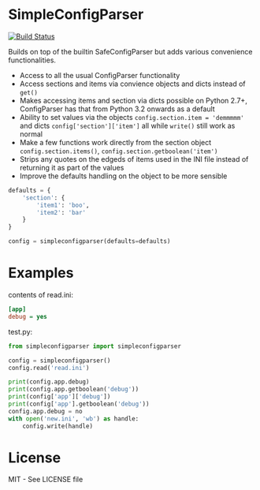 SimpleConfigParser
==================
[![Build Status](https://travis-ci.org/helgi/python-simpleconfigparser.png)](https://travis-ci.org/helgi/python-simpleconfigparser)

Builds on top of the builtin SafeConfigParser but adds various convenience functionalities.

* Access to all the usual ConfigParser functionality
* Access sections and items via convience objects and dicts instead of `get()`
* Makes accessing items and section via dicts possible on Python 2.7+, ConfigParser has that from Python 3.2 onwards as a default
* Ability to set values via the objects `config.section.item = 'demmmmm'` and dicts `config['section']['item']` all while `write()` still work as normal
* Make a few functions work directly from the section object `config.section.items()`, `config.section.getboolean('item')`
* Strips any quotes on the edgeds of items used in the INI file instead of returning it as part of the values
* Improve the defaults handling on the object to be more sensible

```python
defaults = {
    'section': {
        'item1': 'boo',
        'item2': 'bar'
    }
}

config = simpleconfigparser(defaults=defaults)
```


Examples
========
contents of read.ini:
```ini
[app]
debug = yes
````

test.py:
```python
from simpleconfigparser import simpleconfigparser

config = simpleconfigparser()
config.read('read.ini')

print(config.app.debug)
print(config.app.getboolean('debug'))
print(config['app']['debug'])
print(config['app'].getboolean('debug'))
config.app.debug = no
with open('new.ini', 'wb') as handle:
    config.write(handle)
```

License
=======
MIT - See LICENSE file